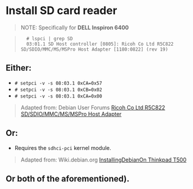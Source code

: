 # Install SD card reader

> NOTE: Specifically for **DELL Inspiron 6400**

> ```
>   # lspci | grep SD
>	03:01.1 SD Host controller [0805]: Ricoh Co Ltd R5C822 SD/SDIO/MMC/MS/MSPro Host Adapter [1180:0822] (rev 19)
> ```

## Either:

- `# setpci -v -s 08:03.1 0xCA=0x57`
- `# setpci -v -s 08:03.1 0xCB=0x02`
- `# setpci -v -s 08:03.1 0xCA=0x00`

> Adapted from: Debian User Forums [Ricoh Co Ltd R5C822 SD/SDIO/MMC/MS/MSPro Host Adapter][1]

## Or:

- Requires the `sdhci-pci` kernel module.

> Adapted from: Wiki.debian.org [InstallingDebianOn Thinkpad T500][2]

## Or both of the aforementioned).


<!-- REFERENCES -->

[1]: http://forums.debian.net/viewtopic.php?p=129463
[2]: https://wiki.debian.org/InstallingDebianOn/Thinkpad/T500
